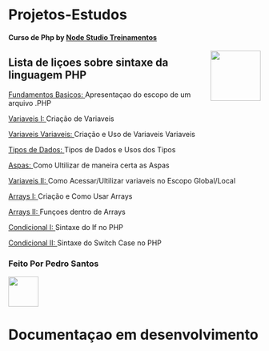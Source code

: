 <h1>Projetos-Estudos
<h4>Curso de Php by <a href="https://www.youtube.com/watch?v=XwpsxPmQN2E&list=PLwXQLZ3FdTVEITn849NlfI9BGY-hk1wkq"> Node Studio Treinamentos</a></h4>

<img src="https://cdn.jsdelivr.net/gh/devicons/devicon/icons/php/php-original.svg" align="right" height="100em"/></h1>

<h2>Lista de liçoes sobre sintaxe da linguagem PHP</h2>
 <p> <a href="01-Fundamentos_basicos.php">Fundamentos Basicos: </a>Apresentaçao do escopo de um arquivo .PHP</p>
 <p> <a href="02-Variaveis.php">Variaveis I: </a>Criação de Variaveis</p>
 <p> <a href="03-Variaveis_Variaveis.php">Variaveis Variaveis: </a>Criação e Uso de Variaveis Variaveis</p>
 <p> <a href="04-Tipos_Dados.php">Tipos de Dados: </a>Tipos de Dados e Usos dos Tipos</p>
 <p> <a href="05-Aspas.php">Aspas: </a>Como Ultilizar de maneira certa as Aspas</p>
 <p> <a href="06-Escopo_Variavies.php">Variaveis II: </a>Como Acessar/Ultilizar variaveis no Escopo Global/Local</p>
 <p> <a href="08-Arrays.php">Arrays I: </a>Criação e Como Usar Arrays</p>
 <p> <a href="09-FuncaoArray.php">Arrays II: </a>Funçoes dentro de Arrays</p>
 <p> <a href="10-Condicionais.php">Condicional I: </a>Sintaxe do If no PHP</p>
 <p> <a href="11-11-switch_Case.php">Condicional II: </a>Sintaxe do Switch Case no PHP</p>
 
 ### Feito Por Pedro Santos
 <a href="https://github.com/pedrh77">
    <img width="60px" src="https://avatars.githubusercontent.com/u/66256107?v=4">
  </a>

 # Documentaçao em desenvolvimento
  

